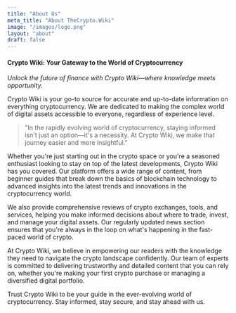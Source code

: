 ```yaml
---
title: "About Us"
meta_title: "About TheCrypto.Wiki"
image: "/images/logo.png"
layout: "about"
draft: false
---
```


#### Crypto Wiki: Your Gateway to the World of Cryptocurrency

_Unlock the future of finance with Crypto Wiki—where knowledge meets opportunity._

Crypto Wiki is your go-to source for accurate and up-to-date information on everything cryptocurrency. We are dedicated to making the complex world of digital assets accessible to everyone, regardless of experience level.

> "In the rapidly evolving world of cryptocurrency, staying informed isn't just an option—it's a necessity. At Crypto Wiki, we make that journey easier and more insightful."

Whether you're just starting out in the crypto space or you're a seasoned enthusiast looking to stay on top of the latest developments, Crypto Wiki has you covered. Our platform offers a wide range of content, from beginner guides that break down the basics of blockchain technology to advanced insights into the latest trends and innovations in the cryptocurrency world.

We also provide comprehensive reviews of crypto exchanges, tools, and services, helping you make informed decisions about where to trade, invest, and manage your digital assets. Our regularly updated news section ensures that you're always in the loop on what's happening in the fast-paced world of crypto.

At Crypto Wiki, we believe in empowering our readers with the knowledge they need to navigate the crypto landscape confidently. Our team of experts is committed to delivering trustworthy and detailed content that you can rely on, whether you're making your first crypto purchase or managing a diversified digital portfolio.

Trust Crypto Wiki to be your guide in the ever-evolving world of cryptocurrency. Stay informed, stay secure, and stay ahead with us.
